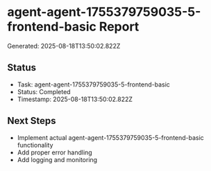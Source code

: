 # agent-agent-1755379759035-5-frontend-basic Report

Generated: 2025-08-18T13:50:02.822Z

## Status
- Task: agent-agent-1755379759035-5-frontend-basic
- Status: Completed
- Timestamp: 2025-08-18T13:50:02.822Z

## Next Steps
- Implement actual agent-agent-1755379759035-5-frontend-basic functionality
- Add proper error handling
- Add logging and monitoring
